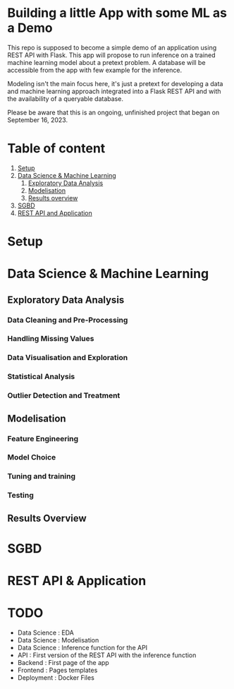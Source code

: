 # Building a little App with some ML as a Demo
This repo is supposed to become a simple demo of an application using REST API with Flask.
This app will propose to run inference on a trained machine learning model about a pretext problem.
A database will be accessible from the app with few example for the inference.

Modeling isn't the main focus here, it's just a pretext for developing a data and machine learning
approach integrated into a Flask REST API and with the availability of a queryable database.

Please be aware that this is an ongoing, unfinished project that began on September 16, 2023.

# Table of content
1. [Setup](#Setup)
1. [Data Science & Machine Learning](#DataScience)
   1. [Exploratory Data Analysis](#EDA)
   4. [Modelisation](#Molelisation)
   5. [Results overview](#Results)
2. [SGBD](#SGBD)
3. [REST API and Application](#API)

# Setup <a name="Setup"></a>

# Data Science & Machine Learning <a name="DataScience"></a>

## Exploratory Data Analysis <a name="EDA"></a>
### Data Cleaning and Pre-Processing
### Handling Missing Values
### Data Visualisation and Exploration
### Statistical Analysis
### Outlier Detection and Treatment

## Modelisation <a name="Modelisation"></a>
### Feature Engineering
### Model Choice
### Tuning and training
### Testing

## Results Overview <a name="Results"></a>

# SGBD <a name="SGBD"></a>
# REST API & Application <a name="API"></a>

# TODO <a name="TODO"></a>
- Data Science : EDA
- Data Science : Modelisation
- Data Science : Inference function for the API
- API : First version of the REST API with the inference function
- Backend : First page of the app
- Frontend : Pages templates
- Deployment : Docker Files